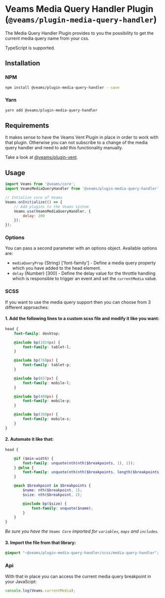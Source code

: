 # Veams Media Query Handler Plugin (`@veams/plugin-media-query-handler`)

The Media Query Handler Plugin provides to you the possibility to get the current media query name from your css.

TypeScript is supported. 

## Installation

### NPM

``` bash 
npm install @veams/plugin-media-query-handler --save
```

### Yarn 

``` bash 
yarn add @veams/plugin-media-query-handler
```

## Requirements

It makes sense to have the Veams Vent Plugin in place in order to work with that plugin. 
Otherwise you can not subscribe to a change of the media query handler and need to add this functionality manually.

Take a look at [@veams/plugin-vent](https://github.com/Veams/plugin-vent).

## Usage

```js
import Veams from '@veams/core';
import VeamsMediaQueryHandler from '@veams/plugin-media-query-handler';

// Intialize core of Veams
Veams.onInitialize(() => {
   	// Add plugins to the Veams system
	Veams.use(VeamsMediaQueryHandler, {
        delay: 200
    });
});
```

### Options

You can pass a second parameter with an options object. Available options are: 

- `mediaQueryProp` {String} ['font-family'] - Define a media query property which you have added to the head element.
- `delay` {Number} [300] - Define the delay value for the throttle handling which is responsible to trigger an event and set the `currentMedia` value.

### SCSS

If you want to use the media query support then you can choose from 3 different approaches: 

#### 1. Add the following lines to a custom scss file and modify it like you want:

```scss
head {
	font-family: desktop;

	@include bp(1024px) {
		font-family: tablet-l;
	}

	@include bp(768px) {
		font-family: tablet-p;
	}

	@include bp(657px) {
		font-family: mobile-l;
	}

	@include bp(480px) {
		font-family: mobile-p;
	}

	@include bp(360px) {
		font-family: mobile-s;
	}
}
```

#### 2. Automate it like that: 

```scss
head {

	@if ($min-width) {
		font-family: unquote(nth(nth($breakpoints, 1), 1));
	} @else {
		font-family: unquote(nth(nth($breakpoints, length($breakpoints)), 1));
	}

	@each $breakpoint in $breakpoints {
		$name: nth($breakpoint, 1);
		$size: nth($breakpoint, 2);

		@include bp($size) {
			font-family: unquote($name);
		}
	}
}
```

_Be sure you have the `Veams Core` imported for `variables`, `maps` and `includes`._ 

#### 3. Import the file from that library:

```scss
@import "~@veams/plugin-media-query-handler/scss/media-query-handler";
```


### Api 

With that in place you can access the current media query breakpoint in your JavaScipt: 

```js
console.log(Veams.currentMedia);
```

